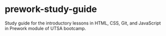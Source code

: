 # prework-study-guide
Study guide for the introductory lessons in HTML, CSS, Git, and JavaScript in Prework module of UTSA bootcamp.
